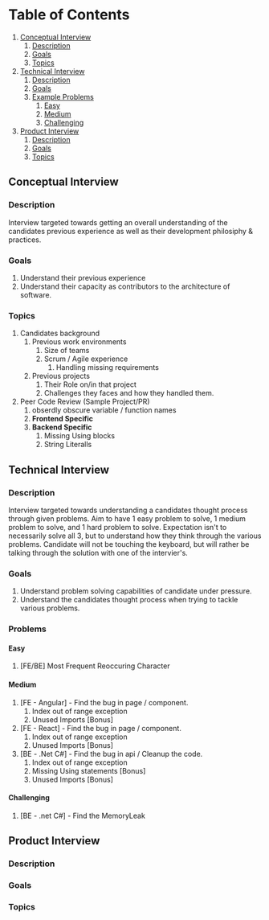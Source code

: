 # Table of Contents
1. [Conceptual Interview](#conceptual-interview)
    1. [Description](#description)
    2. [Goals](#goals)
    3. [Topics](#topics)
2. [Technical Interview](#technical-interview)
    1. [Description](#description-1)
    2. [Goals](#goals-1)
    3. [Example Problems](#problems)
        1. [Easy](#easy)
        2. [Medium](#medium)
        3. [Challenging](#challenging)
3. [Product Interview](#product-interview)
    1. [Description](#description-2)
    2. [Goals](#goals-2)
    3. [Topics](#topics-2)

## Conceptual Interview
### Description
Interview targeted towards getting an overall understanding of the candidates previous experience as well as their development philosiphy & practices.
### Goals
1. Understand their previous experience
2. Understand their capacity as contributors to the architecture of software.
### Topics
1. Candidates background
    1. Previous work environments
        1. Size of teams
        2. Scrum / Agile experience
            1. Handling missing requirements
    2. Previous projects
        1. Their Role on/in that project
        2. Challenges they faces and how they handled them.
2. Peer Code Review (Sample Project/PR)
    1. obserdly obscure variable / function names
    2. **Frontend Specific**
    3. **Backend Specific**
        1. Missing Using blocks
        2. String Literalls

## Technical Interview
### Description
Interview targeted towards understanding a candidates thought process through given problems. Aim to have 1 easy problem to solve, 1 medium problem to solve, and 1 hard problem to solve. Expectation isn't to necessarily solve all 3, but to understand how they think through the various problems. Candidate will not be touching the keyboard, but will rather be talking through the solution with one of the intervier's.
### Goals
1. Understand problem solving capabilities of candidate under pressure.
2. Understand the candidates thought process when trying to tackle various problems.
### Problems
#### Easy
1. [FE/BE] Most Frequent Reoccuring Character
#### Medium
1. [FE - Angular] - Find the bug in page / component.
    1. Index out of range exception
    2. Unused Imports [Bonus]
2. [FE - React] - Find the bug in page / component.
    1. Index out of range exception
    2. Unused Imports [Bonus]
2. [BE - .Net C#] - Find the bug in api / Cleanup the code.
    1. Index out of range exception
    2. Missing Using statements [Bonus]
    3. Unused Imports [Bonus]
#### Challenging
1. [BE - .net C#] - Find the MemoryLeak
## Product Interview
### Description
### Goals
### Topics